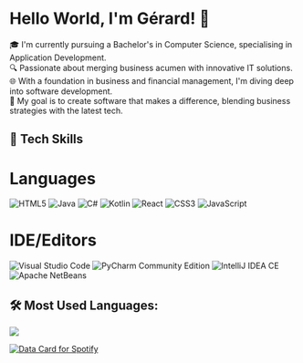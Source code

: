 # Hello World, I'm Gérard! 👋

🎓 I'm currently pursuing a Bachelor's in Computer Science, specialising in Application Development.<br>
🔍 Passionate about merging business acumen with innovative IT solutions.<br>
🌐 With a foundation in business and financial management, I'm diving deep into software development.<br>
💼 My goal is to create software that makes a difference, blending business strategies with the latest tech.<br>

## 🚀 Tech Skills
# Languages
![HTML5](https://img.shields.io/badge/html5-%23E34F26.svg?style=for-the-badge&logo=html5&logoColor=white&labelColor=111111)
![Java](https://img.shields.io/badge/java-%23ED8B00.svg?style=for-the-badge&logo=java&logoColor=white&labelColor=111111)
![C#](https://img.shields.io/badge/c%23-%23239120.svg?style=for-the-badge&logo=c-sharp&logoColor=white&labelColor=111111)
![Kotlin](https://img.shields.io/badge/kotlin-%237F52FF.svg?style=for-the-badge&logo=kotlin&logoColor=white&labelColor=111111)
![React](https://img.shields.io/badge/react-%2361DAFB.svg?style=for-the-badge&logo=react&logoColor=white&labelColor=111111)
![CSS3](https://img.shields.io/badge/css3-%231572B6.svg?style=for-the-badge&logo=css3&logoColor=white&labelColor=111111)
![JavaScript](https://img.shields.io/badge/javascript-%23F7DF1E.svg?style=for-the-badge&logo=javascript&logoColor=black&labelColor=111111)

# IDE/Editors
![Visual Studio Code](https://img.shields.io/badge/Visual%20Studio%20Code-%23007ACC.svg?style=for-the-badge&logo=visual-studio-code&logoColor=white&labelColor=111111)
![PyCharm Community Edition](https://img.shields.io/badge/PyCharm%20Community-%231BA8D2.svg?style=for-the-badge&logo=pycharm&logoColor=white&labelColor=111111)
![IntelliJ IDEA CE](https://img.shields.io/badge/IntelliJ%20IDEA%20CE-%23000000.svg?style=for-the-badge&logo=intellij-idea&logoColor=white&labelColor=111111)
![Apache NetBeans](https://img.shields.io/badge/Apache%20NetBeans-%231B6AC6.svg?style=for-the-badge&logo=apache-netbeans-ide&logoColor=white&labelColor=111111)

## 🛠️ Most Used Languages:

![](https://github-readme-stats.vercel.app/api/top-langs/?username=GerryHorror&theme=dark)

<a href="https://data-card-for-spotify.herokuapp.com/card?user_id=gerardblankenberg">
  <img src="https://data-card-for-spotify.herokuapp.com/api/card?user_id=gerardblankenberg" alt="Data Card for Spotify">
</a>
